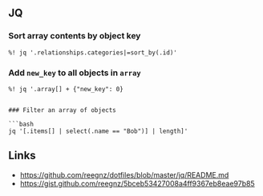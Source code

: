 ## JQ

### Sort array contents by object key

```vim
%! jq '.relationships.categories|=sort_by(.id)'
```

### Add `new_key` to all objects in `array`

```vim
%! jq '.array[] + {"new_key": 0}


### Filter an array of objects

```bash
jq '[.items[] | select(.name == "Bob")] | length]'
```

## Links

- https://github.com/reegnz/dotfiles/blob/master/jq/README.md
- https://gist.github.com/reegnz/5bceb53427008a4ff9367eb8eae97b85
